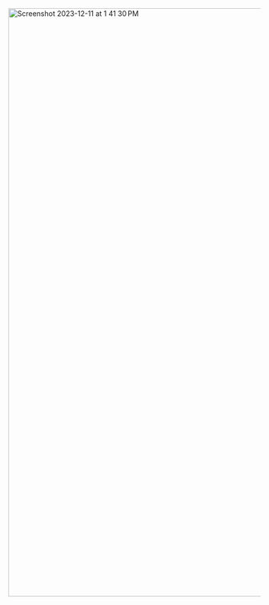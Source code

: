 <img width="1173" alt="Screenshot 2023-12-11 at 1 41 30 PM" src="https://github.com/stephenhmarsh/nest-mixin-example/assets/6576730/ef5c6b3e-7eee-411f-8783-27c4f5da649f">

